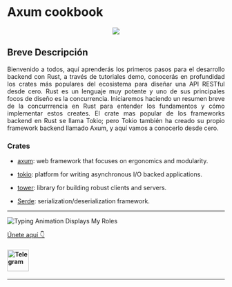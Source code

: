 # Axum cookbook

<p align="center">
<img  src="https://res.cloudinary.com/rustlatamgroup/image/upload/v1685920322/assets/Banner_LinkedIn_gvrmzo.png">
</p>

## Breve Descripción

<p align="justify">
Bienvenido a todos, aquí aprenderás los primeros pasos para el desarrollo backend con Rust, a través de tutoriales demo, conocerás en profundidad los crates más populares del ecosistema para diseñar una API RESTful desde cero. Rust es un lenguaje muy potente y uno de sus principales focos de diseño es la concurrencia. Iniciaremos haciendo un resumen breve de la concurrrencia en Rust para entender los fundamentos y cómo implementar estos creates.
El crate mas popular de los frameworks backend en Rust se llama Tokio; pero Tokio también ha creado su propio framework backend llamado Axum, y aquí vamos a conocerlo desde cero.

### Crates

- [axum](https://crates.io/crates/axum): web framework that focuses on ergonomics and modularity.

- [tokio](https://tokio.rs): platform for writing asynchronous I/O backed applications.

- [tower](https://crates.io/crates/tower): library for building robust clients and servers.

- [Serde](https://crates.io/crates/serde): serialization/deserialization framework.

<hr>

![Typing Animation Displays My Roles](https://readme-typing-svg.herokuapp.com?color=%503385ff&lines=Hola,+Bienvenido+a+Rust+Latam..!;Tenemos+un+canal+en+Telegram;)

[Únete aquí 👇](https://t.me/rustlatam)

#### <a href="https://t.me/rustlatam"><img alt="Telegram" width="50px" src="https://img.icons8.com/plasticine/50/null/telegram-app.png"/></a>

<hr>
